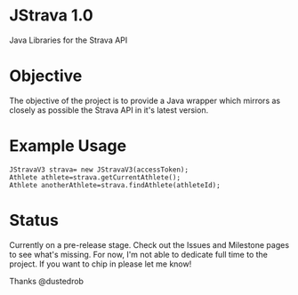 JStrava 1.0
=======

Java Libraries for the Strava API

Objective
=======
The objective of the project is to provide a Java wrapper which mirrors as closely as possible the Strava API in it's latest version.


Example Usage
=======

    JStravaV3 strava= new JStravaV3(accessToken);
    Athlete athlete=strava.getCurrentAthlete();
    Athlete anotherAthlete=strava.findAthlete(athleteId);


Status
=======
Currently on a pre-release stage. Check out the Issues and Milestone pages to see what's missing. For now, I'm not able to dedicate full time to the project. If you want to chip in please let me know!

Thanks
@dustedrob

